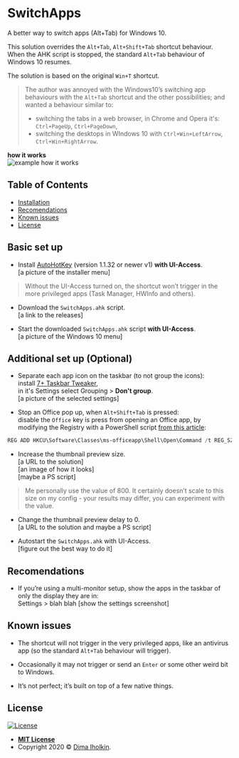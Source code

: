 # SwitchApps

A better way to switch apps (Alt+Tab) for Windows 10.

This solution overrides the `Alt+Tab`, `Alt+Shift+Tab` shortcut behaviour.  
When the AHK script is stopped, the standard `Alt+Tab` behaviour of Windows 10 resumes.

The solution is based on the original `Win+T` shortcut.

> The author was annoyed with the Windows10’s switching app behaviours with the `Alt+Tab` shortcut and the other possibilities; and wanted a behaviour similar to:
>
> * switching the tabs in a web browser, in Chrome and Opera it's: `Ctrl+PageUp`, `Ctrl+PageDown`,
> * switching the desktops in WIndows 10 with `Ctrl+Win+LeftArrow`, `Ctrl+Win+RightArrow`.

**how it works**  
![example how it works](https://example.com/example.gif)

## Table of Contents

* [Installation](#installation)
* [Recomendations](#recomendations)
* [Known issues](#known-issues)
* [License](#license)

## Basic set up

* Install [AutoHotKey](https://www.autohotkey.com) (version 1.1.32 or newer v1) **with UI-Access**.  
[a picture of the installer menu]  

> Without the UI-Access turned on, the shortcut won’t trigger in the more privileged apps (Task Manager, HWInfo and others).

* Download the `SwitchApps.ahk` script.  
[a link to the releases]

* Start the downloaded `SwitchApps.ahk` script **with UI-Access**.  
[a picture of the Windows 10 menu]

## Additional set up (Optional)

* Separate each app icon on the taskbar (to not group the icons):  
install [7+ Taskbar Tweaker](https://rammichael.com/7-taskbar-tweaker),  
in it's Settings select Grouping > **Don't group**.  
[a picture of the selected settings]

* Stop an Office pop up, when `Alt+Shift+Tab` is pressed:  
disable the `Office` key is press from opening an Office app, by modifying the Registry with a PowerShell script [from this article](https://www.howtogeek.com/445318/how-to-remap-the-office-key-on-your-keyboard/):

```powershell
REG ADD HKCU\Software\Classes\ms-officeapp\Shell\Open\Command /t REG_SZ /d rundll32
```

* Increase the thumbnail preview size.  
[a URL to the solution]  
[an image of how it looks]  
[maybe a PS script]

> Me personally use the value of 800. It certainly doesn’t scale to this size on my config - your results may differ, you can experiment with the value.

* Change the thumbnail preview delay to 0.  
[a URL to the solution and maybe a PS script]

* Autostart the `SwitchApps.ahk` with UI-Access.  
[figure out the best way to do it]

## Recomendations

* If you’re using a multi-monitor setup, show the apps in the taskbar of only the display they are in:  
Settings > blah blah 
[show the settings screenshot]

## Known issues

* The shortcut will not trigger in the very privileged apps, like an antivirus app (so the standard `Alt+Tab` behaviour will trigger).

* Occasionally it may not trigger or send an `Enter` or some other weird bit to Windows.

* It’s not perfect; it’s built on top of a few native things.

## License

[![License](http://img.shields.io/:license-mit-blue.svg?style=flat-square)](http://badges.mit-license.org)

* **[MIT License](http://opensource.org/licenses/mit-license.php)**
* Copyright 2020 © <a href="https://github.com/dima-iholkin" target="_blank">Dima Iholkin</a>.
